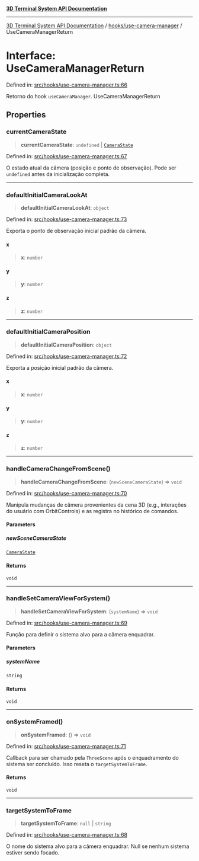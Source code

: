 [**3D Terminal System API Documentation**](../../../README.md)

***

[3D Terminal System API Documentation](../../../README.md) / [hooks/use-camera-manager](../README.md) / UseCameraManagerReturn

# Interface: UseCameraManagerReturn

Defined in: [src/hooks/use-camera-manager.ts:66](https://github.com/Dicommunitas/ThreeJS_Terminal_3D/blob/bf102b883b1f46260971486ec9fa4290f009e866/src/hooks/use-camera-manager.ts#L66)

Retorno do hook `useCameraManager`.
 UseCameraManagerReturn

## Properties

### currentCameraState

> **currentCameraState**: `undefined` \| [`CameraState`](../../../lib/types/interfaces/CameraState.md)

Defined in: [src/hooks/use-camera-manager.ts:67](https://github.com/Dicommunitas/ThreeJS_Terminal_3D/blob/bf102b883b1f46260971486ec9fa4290f009e866/src/hooks/use-camera-manager.ts#L67)

O estado atual da câmera (posição e ponto de observação).
                                                      Pode ser `undefined` antes da inicialização completa.

***

### defaultInitialCameraLookAt

> **defaultInitialCameraLookAt**: `object`

Defined in: [src/hooks/use-camera-manager.ts:73](https://github.com/Dicommunitas/ThreeJS_Terminal_3D/blob/bf102b883b1f46260971486ec9fa4290f009e866/src/hooks/use-camera-manager.ts#L73)

Exporta o ponto de observação inicial padrão da câmera.

#### x

> **x**: `number`

#### y

> **y**: `number`

#### z

> **z**: `number`

***

### defaultInitialCameraPosition

> **defaultInitialCameraPosition**: `object`

Defined in: [src/hooks/use-camera-manager.ts:72](https://github.com/Dicommunitas/ThreeJS_Terminal_3D/blob/bf102b883b1f46260971486ec9fa4290f009e866/src/hooks/use-camera-manager.ts#L72)

Exporta a posição inicial padrão da câmera.

#### x

> **x**: `number`

#### y

> **y**: `number`

#### z

> **z**: `number`

***

### handleCameraChangeFromScene()

> **handleCameraChangeFromScene**: (`newSceneCameraState`) => `void`

Defined in: [src/hooks/use-camera-manager.ts:70](https://github.com/Dicommunitas/ThreeJS_Terminal_3D/blob/bf102b883b1f46260971486ec9fa4290f009e866/src/hooks/use-camera-manager.ts#L70)

Manipula mudanças de câmera provenientes da cena 3D
                                                                                   (e.g., interações do usuário com OrbitControls)
                                                                                   e as registra no histórico de comandos.

#### Parameters

##### newSceneCameraState

[`CameraState`](../../../lib/types/interfaces/CameraState.md)

#### Returns

`void`

***

### handleSetCameraViewForSystem()

> **handleSetCameraViewForSystem**: (`systemName`) => `void`

Defined in: [src/hooks/use-camera-manager.ts:69](https://github.com/Dicommunitas/ThreeJS_Terminal_3D/blob/bf102b883b1f46260971486ec9fa4290f009e866/src/hooks/use-camera-manager.ts#L69)

Função para definir o sistema alvo para a câmera enquadrar.

#### Parameters

##### systemName

`string`

#### Returns

`void`

***

### onSystemFramed()

> **onSystemFramed**: () => `void`

Defined in: [src/hooks/use-camera-manager.ts:71](https://github.com/Dicommunitas/ThreeJS_Terminal_3D/blob/bf102b883b1f46260971486ec9fa4290f009e866/src/hooks/use-camera-manager.ts#L71)

Callback para ser chamado pela `ThreeScene` após o enquadramento do sistema ser concluído.
                                      Isso reseta o `targetSystemToFrame`.

#### Returns

`void`

***

### targetSystemToFrame

> **targetSystemToFrame**: `null` \| `string`

Defined in: [src/hooks/use-camera-manager.ts:68](https://github.com/Dicommunitas/ThreeJS_Terminal_3D/blob/bf102b883b1f46260971486ec9fa4290f009e866/src/hooks/use-camera-manager.ts#L68)

O nome do sistema alvo para a câmera enquadrar.
                                               Null se nenhum sistema estiver sendo focado.
